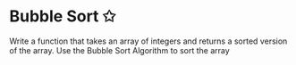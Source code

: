 # Bubble Sort ✩

Write a function that takes an array of integers and returns a sorted version of the array.
Use the Bubble Sort Algorithm to sort the array